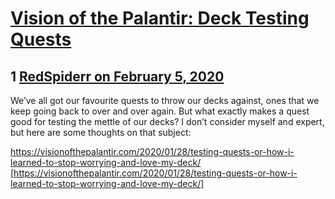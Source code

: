 # [Vision of the Palantir: Deck Testing Quests](https://community.fantasyflightgames.com/topic/305431-vision-of-the-palantir-deck-testing-quests/)

## 1 [RedSpiderr on February 5, 2020](https://community.fantasyflightgames.com/topic/305431-vision-of-the-palantir-deck-testing-quests/?do=findComment&comment=3887056)

We’ve all got our favourite quests to throw our decks against, ones that we keep going back to over and over again. But what exactly makes a quest good for testing the mettle of our decks? I don’t consider myself and expert, but here are some thoughts on that subject:

https://visionofthepalantir.com/2020/01/28/testing-quests-or-how-i-learned-to-stop-worrying-and-love-my-deck/ [https://visionofthepalantir.com/2020/01/28/testing-quests-or-how-i-learned-to-stop-worrying-and-love-my-deck/]

